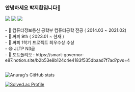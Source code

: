 ### 안녕하세요 박지환입니다👋
<div>
  <img src="https://img.shields.io/badge/Spring-6DB33F?style=for-the-badge&logo=Spring&logoColor=white">
  <img src="https://img.shields.io/badge/springboot-6DB33F?style=for-the-badge&logo=springbootg&logoColor=white">
  <img src="https://img.shields.io/badge/mysql-4479A1?style=for-the-badge&logo=MySql&logoColor=white">
<div>

<br>
- 🔭 컴퓨터정보통신 공학부 컴퓨터공학 전공 ( 2014.03 ~ 2021.02) <br>
- 🌱 싸피 9th ( 2023.01 ~ 현재 ) <br>
- 👯 싸피 1학기 프로젝트 최우수상 수상 <br>
- 😄 JLTP N3급 <br>
- 💬 포트폴리오 : https://smart-governor-e87.notion.site/b2b53e8b124c4e4183f535dbaad7f7ad?pvs=4
  <br><br>
  

<!--
**mycook3/mycook3** is a ✨ _special_ ✨ repository because its `README.md` (this file) appears on your GitHub profile.

Here are some ideas to get you started:

- 🔭 I’m currently working on ...
- 🌱 I’m currently learning ...
- 👯 I’m looking to collaborate on ...
- 🤔 I’m looking for help with ...
- 💬 Ask me about ...
- 📫 How to reach me: ...
- 😄 Pronouns: ...
- ⚡ Fun fact: ...
-->
<!-- 깃state -->
![Anurag's GitHub stats](https://github-readme-stats.vercel.app/api?username=mycook3&show_icons=true&hide=contribs,prs&cache_seconds=86400&theme=maroongold)
<br>
<!-- 백준티어 -->
[![Solved.ac Profile](http://mazassumnida.wtf/api/v2/generate_badge?boj=mycook3)](https://solved.ac/mycook3/)
